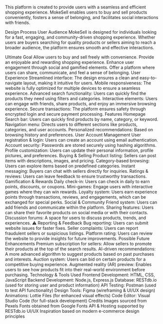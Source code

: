 This platform is created to provide users with a seamless and efficient shopping experience. MokeSell enables users to buy and sell products conveniently, fosters a sense of belonging, and facilitates social interactions with friends.

Design Process
User Audience
MokeSell is designed for individuals looking for a fast, engaging, and community-driven shopping experience. Whether users are buyers searching for quality products or sellers aiming to reach a broader audience, the platform ensures smooth and effective interactions.

Ultimate Goal
Allow users to buy and sell freely with convenience.
Provide an enjoyable and rewarding shopping experience.
Enhance user engagement through social and gamified elements.
Offer a platform where users can share, communicate, and feel a sense of belonging.
User Experience
Streamlined interface: The design ensures a clean and easy-to-navigate layout, making it intuitive for users.
Mobile responsiveness: The website is fully optimized for multiple devices to ensure a seamless experience.
Advanced search functionality: Users can quickly find the products they need using filters and categories.
Interactive elements: Users can engage with friends, share products, and enjoy an immersive browsing experience.
Secure transactions: The platform ensures safety through encrypted login and secure payment processing.
Features
 Homepage
Search bar: Users can quickly find products by name, category, or keyword.
Navigation menu: Directs users to different sections like products, categories, and user accounts.
Personalized recommendations: Based on browsing history and preferences.
 User Account Management
User registration & login: Users can create an account using email authentication.
Account security: Passwords are stored securely using hashing algorithms.
Profile customization: Users can update their personal information, profile pictures, and preferences.
 Buying & Selling
Product listing: Sellers can post items with descriptions, images, and pricing.
Category-based browsing: Users can explore items based on predefined categories.
Instant messaging: Buyers can chat with sellers directly for inquiries.
Ratings & reviews: Users can leave feedback to ensure trustworthy transactions.
 Gamification & Rewards
Daily check-in: Users can check in daily to earn points, discounts, or coupons.
Mini-games: Engage users with interactive games where they can win rewards.
Loyalty system: Users earn experience points through transactions, reviews, and engagements, which can be exchanged for special perks.
 Social & Community
Friend system: Users can add friends and communicate within the platform.
Sharing features: Users can share their favorite products on social media or with their contacts.
Discussion forums: A space for users to discuss products, trends, and experiences.
⚠ Reporting & Feedback
Bug reporting: Users can submit website issues for faster fixes.
Seller complaints: Users can report fraudulent sellers or suspicious listings.
Platform rating: Users can review the website to provide insights for future improvements.
Possible Future Enhancements
Premium subscription for sellers: Allow sellers to promote their products at the top of the search results.
AI-driven recommendations: A more advanced algorithm to suggest products based on past purchases and interests.
Auction system: Users can bid on certain products for a competitive buying experience.
Augmented reality (AR) preview: Enables users to see how products fit into their real-world environment before purchasing.
Technology & Tools Used
Frontend Development: HTML, CSS, JavaScript
Backend Development: Node.js, Express.js
Database: RESTdb.io (used for storing user and product information)
API Testing: Postman (used to test API functionality)
Design Tools: Figma (wireframing & UI/UX design)
Animations: Lottie Files (for enhanced visual effects)
Code Editor: Visual Studio Code (for full-stack development)
Credits
Images sourced from Pexels
Fonts obtained from Google Fonts
API & Hosting supported by RESTdb.io
UI/UX Inspiration based on modern e-commerce design principles
